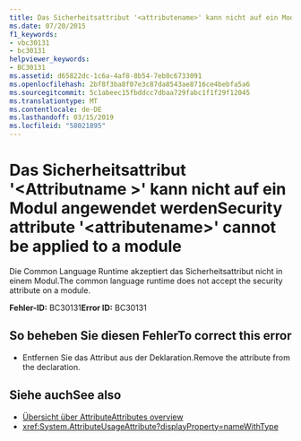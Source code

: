 ```yaml
---
title: Das Sicherheitsattribut '<attributename>' kann nicht auf ein Modul angewendet werden
ms.date: 07/20/2015
f1_keywords:
- vbc30131
- bc30131
helpviewer_keywords:
- BC30131
ms.assetid: d65822dc-1c6a-4af8-8b54-7eb0c6733091
ms.openlocfilehash: 2bf8f3ba8f07e3c87da8543ae8716ce4bebfa5a6
ms.sourcegitcommit: 5c1abeec15fbddcc7dbaa729fabc1f1f29f12045
ms.translationtype: MT
ms.contentlocale: de-DE
ms.lasthandoff: 03/15/2019
ms.locfileid: "58021895"
---
```

# <a name="security-attribute-attributename-cannot-be-applied-to-a-module"></a><span data-ttu-id="f20fa-102">Das Sicherheitsattribut '\<Attributname >' kann nicht auf ein Modul angewendet werden</span><span class="sxs-lookup"><span data-stu-id="f20fa-102">Security attribute '\<attributename>' cannot be applied to a module</span></span>
<span data-ttu-id="f20fa-103">Die Common Language Runtime akzeptiert das Sicherheitsattribut nicht in einem Modul.</span><span class="sxs-lookup"><span data-stu-id="f20fa-103">The common language runtime does not accept the security attribute on a module.</span></span>

<span data-ttu-id="f20fa-104">**Fehler-ID:** BC30131</span><span class="sxs-lookup"><span data-stu-id="f20fa-104">**Error ID:** BC30131</span></span>

## <a name="to-correct-this-error"></a><span data-ttu-id="f20fa-105">So beheben Sie diesen Fehler</span><span class="sxs-lookup"><span data-stu-id="f20fa-105">To correct this error</span></span>

- <span data-ttu-id="f20fa-106">Entfernen Sie das Attribut aus der Deklaration.</span><span class="sxs-lookup"><span data-stu-id="f20fa-106">Remove the attribute from the declaration.</span></span>

## <a name="see-also"></a><span data-ttu-id="f20fa-107">Siehe auch</span><span class="sxs-lookup"><span data-stu-id="f20fa-107">See also</span></span>

- [<span data-ttu-id="f20fa-108">Übersicht über Attribute</span><span class="sxs-lookup"><span data-stu-id="f20fa-108">Attributes overview</span></span>](~/docs/visual-basic/programming-guide/concepts/attributes/index.md)
- <xref:System.AttributeUsageAttribute?displayProperty=nameWithType>
